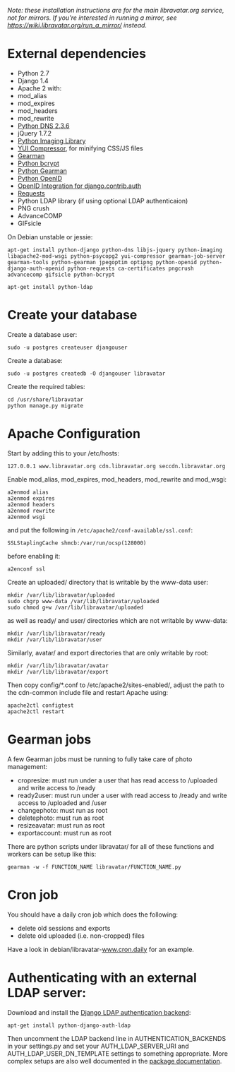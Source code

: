 *Note: these installation instructions are for the main libravatar.org service, not for mirrors. If you're interested in running a mirror, see <https://wiki.libravatar.org/run_a_mirror/> instead.*

# External dependencies

* Python 2.7
* Django 1.4
* Apache 2 with:
 * mod\_alias
 * mod\_expires
 * mod\_headers
 * mod\_rewrite
* [Python DNS 2.3.6](http://pydns.sourceforge.net/)
* jQuery 1.7.2
* [Python Imaging Library](http://www.pythonware.com/library/)
* [YUI Compressor](http://developer.yahoo.com/yui/compressor/), for minifying CSS/JS files
* [Gearman](http://www.gearman.org)
* [Python bcrypt](https://pypi.python.org/pypi/bcrypt)
* [Python Gearman](https://pypi.python.org/pypi/gearman)
* [Python OpenID](https://github.com/openid/python-openid)
* [OpenID Integration for django.contrib.auth](https://launchpad.net/django-openid-auth)
* [Requests](http://python-requests.org/)
* Python LDAP library (if using optional LDAP authenticaion)
* PNG crush
* AdvanceCOMP
* GIFsicle

On Debian unstable or jessie:

    apt-get install python-django python-dns libjs-jquery python-imaging libapache2-mod-wsgi python-psycopg2 yui-compressor gearman-job-server gearman-tools python-gearman jpegoptim optipng python-openid python-django-auth-openid python-requests ca-certificates pngcrush advancecomp gifsicle python-bcrypt
  
    apt-get install python-ldap


# Create your database

Create a database user:

    sudo -u postgres createuser djangouser

Create a database:

    sudo -u postgres createdb -O djangouser libravatar

Create the required tables:

    cd /usr/share/libravatar
    python manage.py migrate

# Apache Configuration

Start by adding this to your /etc/hosts:

    127.0.0.1 www.libravatar.org cdn.libravatar.org seccdn.libravatar.org

Enable mod_alias, mod\_expires, mod\_headers, mod\_rewrite and mod\_wsgi:

    a2enmod alias
    a2enmod expires
    a2enmod headers
    a2enmod rewrite
    a2enmod wsgi

and put the following in `/etc/apache2/conf-available/ssl.conf`:

    SSLStaplingCache shmcb:/var/run/ocsp(128000)

before enabling it:

    a2enconf ssl

Create an uploaded/ directory that is writable by the www-data user:

    mkdir /var/lib/libravatar/uploaded
    sudo chgrp www-data /var/lib/libravatar/uploaded
    sudo chmod g+w /var/lib/libravatar/uploaded

as well as ready/ and user/ directories which are not writable by www-data:

    mkdir /var/lib/libravatar/ready
    mkdir /var/lib/libravatar/user

Similarly, avatar/ and export directories that are only writable by root:

    mkdir /var/lib/libravatar/avatar
    mkdir /var/lib/libravatar/export

Then copy config/*.conf to /etc/apache2/sites-enabled/, adjust the
path to the cdn-common include file and restart Apache using:

    apache2ctl configtest
    apache2ctl restart


# Gearman jobs

A few Gearman jobs must be running to fully take care of photo management:

* cropresize: must run under a user that has read access to /uploaded and
              write access to /ready
* ready2user: must run under a user with read access to /ready and write
              access to /uploaded and /user
* changephoto: must run as root
* deletephoto: must run as root
* resizeavatar: must run as root
* exportaccount: must run as root

There are python scripts under libravatar/ for all of these functions and
workers can be setup like this:

    gearman -w -f FUNCTION_NAME libravatar/FUNCTION_NAME.py


# Cron job

You should have a daily cron job which does the following:

* delete old sessions and exports
* delete old uploaded (i.e. non-cropped) files

Have a look in debian/libravatar-www.cron.daily for an example.


# Authenticating with an external LDAP server:

Download and install the [Django LDAP authentication backend](http://packages.python.org/django-auth-ldap/):

    apt-get install python-django-auth-ldap

Then uncomment the LDAP backend line in AUTHENTICATION\_BACKENDS in your
settings.py and set your AUTH\_LDAP\_SERVER\_URI and AUTH\_LDAP\_USER\_DN\_TEMPLATE
settings to something appropriate. More complex setups are also well documented
in the [package documentation](http://packages.python.org/django-auth-ldap/).

